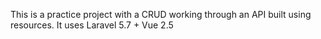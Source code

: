This is a practice project with a CRUD working through an API built using resources. It uses Laravel 5.7 + Vue 2.5
